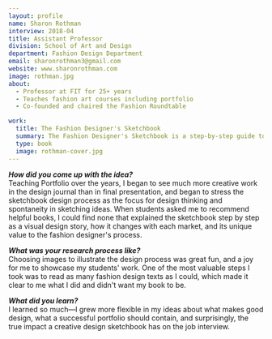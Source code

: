 ```yaml
---
layout: profile
name: Sharon Rothman
interview: 2018-04
title: Assistant Professor
division: School of Art and Design
department: Fashion Design Department
email: sharonrothman3@gmail.com
website: www.sharonrothman.com
image: rothman.jpg
about:
  - Professor at FIT for 25+ years
  - Teaches fashion art courses including portfolio
  - Co-founded and chaired the Fashion Roundtable

work:
  title: The Fashion Designer's Sketchbook
  summary: The Fashion Designer's Sketchbook is a step-by-step guide to making and using sketchbooks as an experimental design lab to visually explain your design ideas. Three distinct types of sketchbook, each representing a different phase in the design process, evolve from initial inspiration journal, to design development sketchbook, to the job-search presentation sketchbook as portfolio companion. The power of a sketchbook lies in visual storytelling. In these pages, professional designers and student contributors tell the visual story of the creative process with their unique sketchbook examples, and concept-to-design experimentations, throughout a range of aesthetic levels and target markets. Individual editing scenarios, sketching styles, and graphic strategies show how to project aesthetics into a cohesive sketchbook presentation.
  type: book
  image: rothman-cover.jpg
---
```

***How did you come up with the idea?***  
Teaching Portfolio over the years, I began to see much more creative work in the design journal than in final presentation, and began to stress the sketchbook design process as the focus for design thinking and spontaneity in sketching ideas. When students asked me to recommend helpful books, I could find none that explained the sketchbook step by step as a visual design story, how it changes with each market, and its unique value to the fashion designer's process.

***What was your research process like?***  
Choosing images to illustrate the design process was great fun, and a joy for me to showcase my students' work. One of the most valuable steps I took was to read as many fashion design texts as I could, which made it clear to me what I did and didn't want my book to be.

***What did you learn?***  
I learned so much—I grew more flexible in my ideas about what makes good design, what a successful portfolio should contain, and surprisingly, the true impact a creative design sketchbook has on the job interview.
